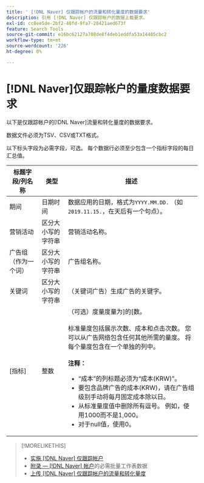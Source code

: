 ```yaml
---
title: ' [!DNL Naver] 仅跟踪帐户的流量和转化量度的数据要求'
description: 引用 [!DNL Naver] 仅跟踪帐户的数据上载要求。
exl-id: cc8ee5de-2bf2-48fd-9fa7-28421aed673f
feature: Search Tools
source-git-commit: e16bc62127a708de8f4deb1eddfa53a14405cbc2
workflow-type: tm+mt
source-wordcount: '226'
ht-degree: 0%

---
```


# [!DNL Naver]仅跟踪帐户的量度数据要求

以下是仅跟踪帐户的[!DNL Naver]流量和转化量度的数据要求。

数据文件必须为TSV、CSV或TXT格式。

以下标头字段为必需字段，可选。 每个数据行必须至少包含一个指标字段的每日汇总值。

| 标题字段/列名称 | 类型 | 描述 |
| ---- | ---- | ---- |
| 期间 | 日期时间 | 数据应用的日期，格式为`YYYY.MM.DD.` （如`2019.11.15.`，在天后有一个句点）。 |
| 营销活动 | 区分大小写的字符串 | 营销活动名称。 |
| 广告组（作为一个词） | 区分大小写的字符串 | 广告组名称。 |
| 关键词 | 区分大小写的字符串 | （关键词广告）生成广告的关键字。 |
| [指标] | 整数 | （可选）度量度量为]的[数。</br><br>标准量度包括展示次数、成本和点击次数。 您可以从广告网络包含任何其他所需的量度。 将每个量度包含在一个单独的列中。<br><br><b>注释：</b><ul><li>“成本”的列标题必须为“成本(KRW)”。</li><li>要包含品牌广告的成本(KRW)，请在广告组级别手动将每月固定成本除以日。</li><li>从标准量度值中删除所有逗号。 例如，使用1000而不是1,000。</li><li>对于null值，使用0。</li></ul> |

>[!MORELIKETHIS]
>
>* [实施 [!DNL Naver] 仅跟踪帐户](/help/search-social-commerce/campaign-management/naver-tracking-only-account-implement.md)
>* [附录 —  [!DNL Naver] 帐户](/help/search-social-commerce/campaign-management/bulksheets/bulksheet-data-formats/bulksheet-data-naver.md)的必需批量工作表数据
>* [上传 [!DNL Naver] 仅跟踪帐户的流量和转化量度](/help/search-social-commerce/tools/metrics-upload-tracking-campaigns/naver-tracking-campaigns-upload-metrics.md)
